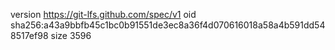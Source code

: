 version https://git-lfs.github.com/spec/v1
oid sha256:a43a9bbfb45c1bc0b91551de3ec8a36f4d070616018a58a4b591dd548517ef98
size 3596
